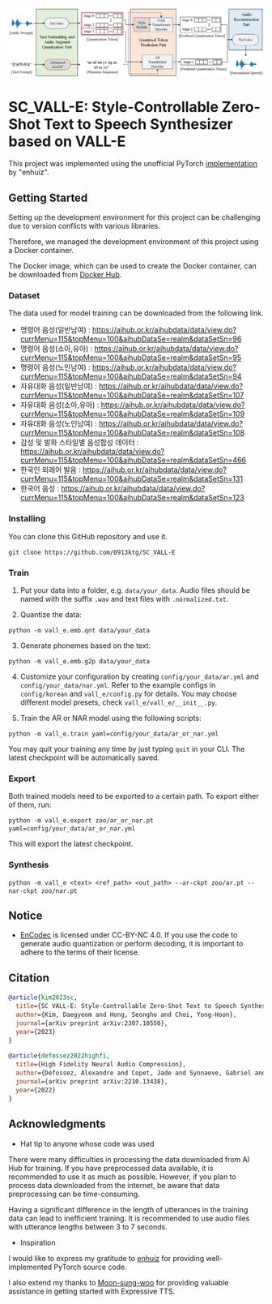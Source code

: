 <p align="center">
<img src="./SC_VALL-E.png" width="800px"></img>
</p>

# SC_VALL-E: Style-Controllable Zero-Shot Text to Speech Synthesizer based on VALL-E

This project was implemented using the unofficial PyTorch [implementation](https://github.com/enhuiz/vall-e) by "enhuiz".

## Getting Started

Setting up the development environment for this project can be challenging due to version conflicts with various libraries. 

Therefore, we managed the development environment of this project using a Docker container. 

The Docker image, which can be used to create the Docker container, can be downloaded from [Docker Hub](https://hub.docker.com/r/0913ktg/vall-e/tags).

### Dataset

The data used for model training can be downloaded from the following link.

- 명령어 음성(일반남여) : https://aihub.or.kr/aihubdata/data/view.do?currMenu=115&topMenu=100&aihubDataSe=realm&dataSetSn=96
- 명령어 음성(소아,유아) : https://aihub.or.kr/aihubdata/data/view.do?currMenu=115&topMenu=100&aihubDataSe=realm&dataSetSn=95
- 명령어 음성(노인남여) : https://aihub.or.kr/aihubdata/data/view.do?currMenu=115&topMenu=100&aihubDataSe=realm&dataSetSn=94
- 자유대화 음성(일반남여) : https://aihub.or.kr/aihubdata/data/view.do?currMenu=115&topMenu=100&aihubDataSe=realm&dataSetSn=107
- 자유대화 음성(소아,유아) : https://aihub.or.kr/aihubdata/data/view.do?currMenu=115&topMenu=100&aihubDataSe=realm&dataSetSn=109
- 자유대화 음성(노인남여) : https://aihub.or.kr/aihubdata/data/view.do?currMenu=115&topMenu=100&aihubDataSe=realm&dataSetSn=108
- 감성 및 발화 스타일별 음성합성 데이터 : https://aihub.or.kr/aihubdata/data/view.do?currMenu=115&topMenu=100&aihubDataSe=realm&dataSetSn=466
- 한국인 외래어 발음 : https://aihub.or.kr/aihubdata/data/view.do?currMenu=115&topMenu=100&aihubDataSe=realm&dataSetSn=131
- 한국어 음성 : https://aihub.or.kr/aihubdata/data/view.do?currMenu=115&topMenu=100&aihubDataSe=realm&dataSetSn=123

### Installing

You can clone this GitHub repository and use it.

```
git clone https://github.com/0913ktg/SC_VALL-E
```

### Train

1. Put your data into a folder, e.g. `data/your_data`. Audio files should be named with the suffix `.wav` and text files with `.normalized.txt`.

2. Quantize the data:

```
python -m vall_e.emb.qnt data/your_data
```

3. Generate phonemes based on the text:

```
python -m vall_e.emb.g2p data/your_data
```

4. Customize your configuration by creating `config/your_data/ar.yml` and `config/your_data/nar.yml`. Refer to the example configs in `config/korean` and `vall_e/config.py` for details. You may choose different model presets, check `vall_e/vall_e/__init__.py`.

5. Train the AR or NAR model using the following scripts:

```
python -m vall_e.train yaml=config/your_data/ar_or_nar.yml
```

You may quit your training any time by just typing `quit` in your CLI. The latest checkpoint will be automatically saved.

### Export

Both trained models need to be exported to a certain path. To export either of them, run:

```
python -m vall_e.export zoo/ar_or_nar.pt yaml=config/your_data/ar_or_nar.yml
```

This will export the latest checkpoint.

### Synthesis

```
python -m vall_e <text> <ref_path> <out_path> --ar-ckpt zoo/ar.pt --nar-ckpt zoo/nar.pt
```

## Notice

- [EnCodec](https://github.com/facebookresearch/encodec) is licensed under CC-BY-NC 4.0. If you use the code to generate audio quantization or perform decoding, it is important to adhere to the terms of their license.

## Citation

```bibtex
@article{kim2023sc,
  title={SC VALL-E: Style-Controllable Zero-Shot Text to Speech Synthesizer},
  author={Kim, Daegyeom and Hong, Seongho and Choi, Yong-Hoon},
  journal={arXiv preprint arXiv:2307.10550},
  year={2023}
}
```

```bibtex
@article{defossez2022highfi,
  title={High Fidelity Neural Audio Compression},
  author={Défossez, Alexandre and Copet, Jade and Synnaeve, Gabriel and Adi, Yossi},
  journal={arXiv preprint arXiv:2210.13438},
  year={2022}
}
```

## Acknowledgments

* Hat tip to anyone whose code was used

There were many difficulties in processing the data downloaded from AI Hub for training. If you have preprocessed data available, it is recommended to use it as much as possible. However, if you plan to process data downloaded from the internet, be aware that data preprocessing can be time-consuming. 

Having a significant difference in the length of utterances in the training data can lead to inefficient training. It is recommended to use audio files with utterance lengths between 3 to 7 seconds.

* Inspiration

I would like to express my gratitude to [enhuiz](https://github.com/enhuiz) for providing well-implemented PyTorch source code. 

I also extend my thanks to [Moon-sung-woo](https://github.com/Moon-sung-woo) for providing valuable assistance in getting started with Expressive TTS.
